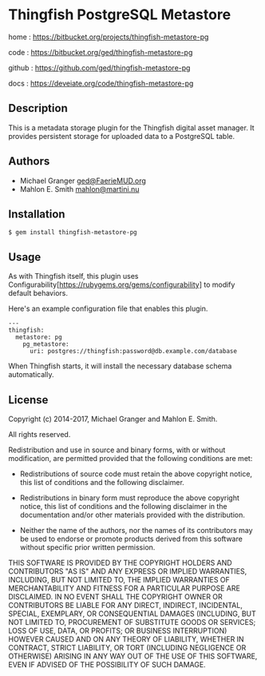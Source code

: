 # Thingfish PostgreSQL Metastore

home
: https://bitbucket.org/projects/thingfish-metastore-pg

code
: https://bitbucket.org/ged/thingfish-metastore-pg

github
: https://github.com/ged/thingfish-metastore-pg

docs
: https://deveiate.org/code/thingfish-metastore-pg


## Description

This is a metadata storage plugin for the Thingfish digital asset manager. It
provides persistent storage for uploaded data to a PostgreSQL table.


## Authors

* Michael Granger <ged@FaerieMUD.org>
* Mahlon E. Smith <mahlon@martini.nu>


## Installation

    $ gem install thingfish-metastore-pg


##  Usage

As with Thingfish itself, this plugin uses
Configurability[https://rubygems.org/gems/configurability] to modify default
behaviors.

Here's an example configuration file that enables this plugin.

	---
	thingfish:
	  metastore: pg
		pg_metastore:
		  uri: postgres://thingfish:password@db.example.com/database


When Thingfish starts, it will install the necessary database schema
automatically.


## License

Copyright (c) 2014-2017, Michael Granger and Mahlon E. Smith.

All rights reserved.

Redistribution and use in source and binary forms, with or without
modification, are permitted provided that the following conditions are met:

* Redistributions of source code must retain the above copyright notice, this
  list of conditions and the following disclaimer.

* Redistributions in binary form must reproduce the above copyright notice, this
  list of conditions and the following disclaimer in the documentation and/or
  other materials provided with the distribution.

* Neither the name of the authors, nor the names of its contributors may be
  used to endorse or promote products derived from this software without
  specific prior written permission.

THIS SOFTWARE IS PROVIDED BY THE COPYRIGHT HOLDERS AND CONTRIBUTORS "AS IS" AND
ANY EXPRESS OR IMPLIED WARRANTIES, INCLUDING, BUT NOT LIMITED TO, THE IMPLIED
WARRANTIES OF MERCHANTABILITY AND FITNESS FOR A PARTICULAR PURPOSE ARE
DISCLAIMED. IN NO EVENT SHALL THE COPYRIGHT OWNER OR CONTRIBUTORS BE LIABLE FOR
ANY DIRECT, INDIRECT, INCIDENTAL, SPECIAL, EXEMPLARY, OR CONSEQUENTIAL DAMAGES
(INCLUDING, BUT NOT LIMITED TO, PROCUREMENT OF SUBSTITUTE GOODS OR SERVICES;
LOSS OF USE, DATA, OR PROFITS; OR BUSINESS INTERRUPTION) HOWEVER CAUSED AND ON
ANY THEORY OF LIABILITY, WHETHER IN CONTRACT, STRICT LIABILITY, OR TORT
(INCLUDING NEGLIGENCE OR OTHERWISE) ARISING IN ANY WAY OUT OF THE USE OF THIS
SOFTWARE, EVEN IF ADVISED OF THE POSSIBILITY OF SUCH DAMAGE.

